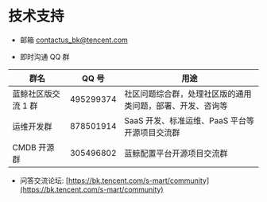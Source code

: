 # 技术支持

- 邮箱 contactus_bk@tencent.com

- 即时沟通 QQ 群

| 群名                | QQ 号     | 用途                                                       |
| ------------------- | --------- | ---------------------------------------------------------- |
| 蓝鲸社区版交流 1 群 | 495299374 | 社区问题综合群，处理社区版的通用类问题，部署、开发、咨询等 |
| 运维开发群          | 878501914 | SaaS 开发、标准运维、PaaS 平台等开源项目交流群             |
| CMDB 开源群        | 305496802 | 蓝鲸配置平台开源项目交流群                                 |

- 问答交流论坛: [https://bk.tencent.com/s-mart/community](https://bk.tencent.com/s-mart/community)
